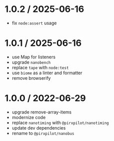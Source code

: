 
1.0.2 / 2025-06-16
==================

 * fix `node:assert` usage

1.0.1 / 2025-06-16
==================

 * use Map for listeners
 * upgrade `nanobench`
 * replace `tape` with `node:test`
 * use `biome` as a linter and formatter
 * remove browserify

1.0.0 / 2022-06-29
==================

 * upgrade remove-array-items
 * modernize code
 * replace `nanotiming` with `@pirxpilot/nanotiming`
 * update dev dependencies
 * rename to `@pirxpilot/nanobus`
